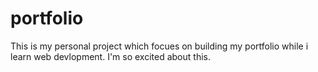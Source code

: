 # portfolio

This is my personal project which focues on building my portfolio while i learn web devlopment.
I'm so excited about this.
